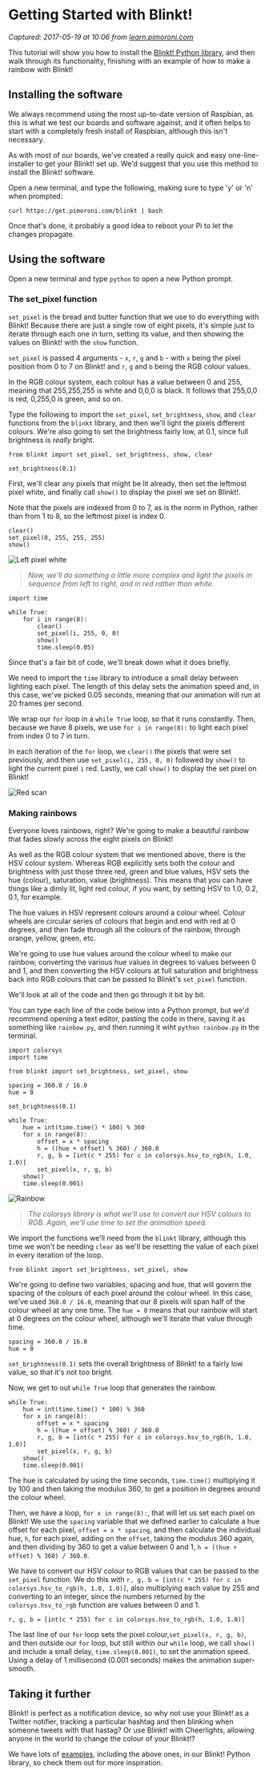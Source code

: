 # Getting Started with Blinkt!

_Captured: 2017-05-19 at 10:06 from [learn.pimoroni.com](https://learn.pimoroni.com/tutorial/sandyj/getting-started-with-blinkt)_

This tutorial will show you how to install the [Blinkt! Python library](https://github.com/pimoroni/blinkt), and then walk through its functionality, finishing with an example of how to make a rainbow with Blinkt!

## Installing the software

We always recommend using the most up-to-date version of Raspbian, as this is what we test our boards and software against, and it often helps to start with a completely fresh install of Raspbian, although this isn't necessary.

As with most of our boards, we've created a really quick and easy one-line-installer to get your Blinkt! set up. We'd suggest that you use this method to install the Blinkt! software.

Open a new terminal, and type the following, making sure to type 'y' or 'n' when prompted:
    
    
    curl https://get.pimoroni.com/blinkt | bash
    

Once that's done, it probably a good idea to reboot your Pi to let the changes propagate.

## Using the software

Open a new terminal and type `python` to open a new Python prompt.

### The set_pixel function

`set_pixel` is the bread and butter function that we use to do everything with Blinkt! Because there are just a single row of eight pixels, it's simple just to iterate through each one in turn, setting its value, and then showing the values on Blinkt! with the `show` function.

`set_pixel` is passed 4 arguments - `x`, `r`, `g` and `b` \- with `x` being the pixel position from 0 to 7 on Blinkt! and `r`, `g` and `b` being the RGB colour values.

In the RGB colour system, each colour has a value between 0 and 255, meaning that 255,255,255 is white and 0,0,0 is black. It follows that 255,0,0 is red, 0,255,0 is green, and so on.

Type the following to import the `set_pixel`, `set_brightness`, `show`, and `clear` functions from the `blinkt` library, and then we'll light the pixels different colours. We're also going to set the brightness fairly low, at 0.1, since full brightness is _really_ bright.
    
    
    from blinkt import set_pixel, set_brightness, show, clear
    
    set_brightness(0.1)
    

First, we'll clear any pixels that might be lit already, then set the leftmost pixel white, and finally call `show()` to display the pixel we set on Blinkt!.

Note that the pixels are indexed from 0 to 7, as is the norm in Python, rather than from 1 to 8, so the leftmost pixel is index 0.
    
    
    clear()
    set_pixel(0, 255, 255, 255)
    show()
    

![Left pixel white](https://learn.pimoroni.com/static/repos/learn/sandyj/blinkt-getting-started-1.jpg)

> _Now, we'll do something a little more complex and light the pixels in sequence from left to right, and in red rather than white._
    
    
    import time
    
    while True:
        for i in range(8):
            clear()
            set_pixel(i, 255, 0, 0)
            show()
            time.sleep(0.05)
    

Since that's a fair bit of code, we'll break down what it does briefly.

We need to import the `time` library to introduce a small delay between lighting each pixel. The length of this delay sets the animation speed and, in this case, we've picked 0.05 seconds, meaning that our animation will run at 20 frames per second.

We wrap our `for` loop in a `while True` loop, so that it runs constantly. Then, because we have 8 pixels, we use `for i in range(8):` to light each pixel from index 0 to 7 in turn.

In each iteration of the `for` loop, we `clear()` the pixels that were set previously, and then use `set_pixel(i, 255, 0, 0)` followed by `show()` to light the current pixel `i` red. Lastly, we call `show()` to display the set pixel on Blinkt!

![Red scan](https://learn.pimoroni.com/static/repos/learn/sandyj/blinkt.gif)

### Making rainbows

Everyone loves rainbows, right? We're going to make a beautiful rainbow that fades slowly across the eight pixels on Blinkt!

As well as the RGB colour system that we mentioned above, there is the HSV colour system. Whereas RGB explicitly sets both the colour and brightness with just those three red, green and blue values, HSV sets the hue (colour), saturation, value (brightness). This means that you can have things like a dimly lit, light red colour, if you want, by setting HSV to 1.0, 0.2, 0.1, for example.

The hue values in HSV represent colours around a colour wheel. Colour wheels are circular series of colours that begin and end with red at 0 degrees, and then fade through all the colours of the rainbow, through orange, yellow, green, etc.

We're going to use hue values around the colour wheel to make our rainbow, converting the various hue values in degrees to values between 0 and 1, and then converting the HSV colours at full saturation and brightness back into RGB colours that can be passed to Blinkt's `set_pixel` function.

We'll look at all of the code and then go through it bit by bit.

You can type each line of the code below into a Python prompt, but we'd recommend opening a text editor, pasting the code in there, saving it as something like `rainbow.py`, and then running it wiht `python rainbow.py` in the terminal.
    
    
    import colorsys
    import time
    
    from blinkt import set_brightness, set_pixel, show
    
    spacing = 360.0 / 16.0
    hue = 0
    
    set_brightness(0.1)
    
    while True:
        hue = int(time.time() * 100) % 360
        for x in range(8):
            offset = x * spacing
            h = ((hue + offset) % 360) / 360.0
            r, g, b = [int(c * 255) for c in colorsys.hsv_to_rgb(h, 1.0, 1.0)]
            set_pixel(x, r, g, b)
        show()
        time.sleep(0.001)
    

![Rainbow](https://learn.pimoroni.com/static/repos/learn/sandyj/blinkt-getting-started-2.jpg)

> _The colorsys library is what we'll use to convert our HSV colours to RGB. Again, we'll use time to set the animation speed._

We import the functions we'll need from the `blinkt` library, although this time we won't be needing `clear` as we'll be resetting the value of each pixel in every iteration of the loop.
    
    
    from blinkt import set_brightness, set_pixel, show
    

We're going to define two variables, spacing and hue, that will govern the spacing of the colours of each pixel around the colour wheel. In this case, we've used `360.0 / 16.0`, meaning that our 8 pixels will span half of the colour wheel at any one time. The `hue = 0` means that our rainbow will start at 0 degrees on the colour wheel, although we'll iterate that value through time.
    
    
    spacing = 360.0 / 16.0
    hue = 0
    

`set_brightness(0.1)` sets the overall brightness of Blinkt! to a fairly low value, so that it's not too bright.

Now, we get to out `while True` loop that generates the rainbow.
    
    
    while True:
        hue = int(time.time() * 100) % 360
        for x in range(8):
            offset = x * spacing
            h = ((hue + offset) % 360) / 360.0
            r, g, b = [int(c * 255) for c in colorsys.hsv_to_rgb(h, 1.0, 1.0)]
            set_pixel(x, r, g, b)
        show()
        time.sleep(0.001)
    

The hue is calculated by using the time seconds, `time.time()` multiplying it by 100 and then taking the modulus 360, to get a position in degrees around the colour wheel.

Then, we have a loop, `for x in range(8):`, that will let us set each pixel on Blinkt! We use the `spacing` variable that we defined earlier to calculate a hue offset for each pixel, `offset = x * spacing`, and then calculate the individual hue, `h`, for each pixel, adding on the `offset`, taking the modulus 360 again, and then dividing by 360 to get a value between 0 and 1, `h = ((hue + offset) % 360) / 360.0`.

We have to convert our HSV colour to RGB values that can be passed to the `set_pixel` function. We do this with `r, g, b = [int(c * 255) for c in colorsys.hsv_to_rgb(h, 1.0, 1.0)]`, also multiplying each value by 255 and converting to an integer, since the numbers returned by the `colorsys.hsv_to_rgb` function are values between 0 and 1.
    
    
    r, g, b = [int(c * 255) for c in colorsys.hsv_to_rgb(h, 1.0, 1.0)]
    

The last line of our `for` loop sets the pixel colour,`set_pixel(x, r, g, b)`, and then outside our `for` loop, but still within our `while` loop, we call `show()` and include a small delay, `time.sleep(0.001)`, to set the animation speed. Using a delay of 1 millisecond (0.001 seconds) makes the animation super-smooth.

## Taking it further

Blinkt! is perfect as a notification device, so why not use your Blinkt! as a Twitter notifier, tracking a particular hashtag and then blinking when someone tweets with that hastag? Or use Blinkt! with Cheerlights, allowing anyone in the world to change the colour of your Blinkt!?

We have lots of [examples](https://github.com/pimoroni/blinkt/tree/master/examples), including the above ones, in our Blinkt! Python library, so check them out for more inspiration.
